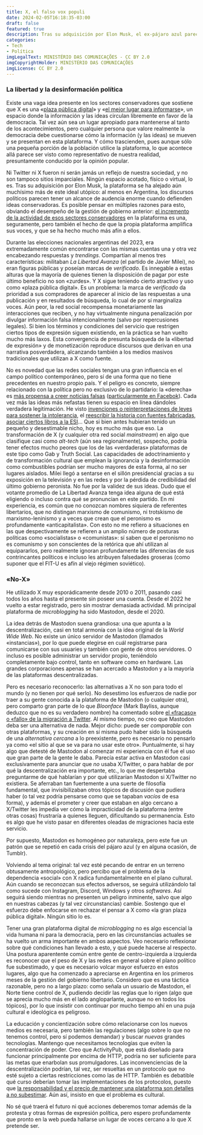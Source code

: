 ```yaml
---
title: X, el falso vox populi
date: 2024-02-05T16:18:35-03:00
draft: false
featured: true
description: Tras su adquisición por Elon Musk, el ex-pájaro azul parece estar tornándose en un alt-tech. Es necesario reconocer qué posibilitó esto, las soluciones propuestas y qué falencias presentan dichas soluciones.
categories:
- Tech
- Política
imgLegalText: MINISTÉRIO DAS COMUNICAÇÕES - CC BY 2.0
imgCopyrightHolder: MINISTÉRIO DAS COMUNICAÇÕES
imgLicense: CC BY 2.0
---
```

### La libertad y la desinformación política
Existe una vaga idea presente en los sectores conservadores que sostiene que X es una «[plaza pública digital](https://twitter.com/elonmusk/status/1518677066325053441)» y «[el mejor lugar para informarse](https://twitter.com/DianaMondino/status/1694389947245957545)», un espacio donde la información y las ideas circulan libremente en favor de la democracia. Tal vez aún sea un lugar apropiado para mantenerse al tanto de los acontecimientos, pero cualquier persona que valore realmente la democracia debe cuestionarse cómo la información (y las ideas) se mueven y se presentan en esta plataforma. Y cómo trascienden, pues aunque sólo una pequeña porción de la población utilice la plataforma, lo que acontece allá parece ser visto como representativo de nuestra realidad, presuntamente conducido por la opinión popular.

Ni Twitter ni X fueron ni serán jamás un reflejo de nuestra sociedad, y no son tampoco sitios imparciales. Ningún espacio acotado, físico o virtual, lo es. Tras su adquisición por Elon Musk, la plataforma se ha alejado aún muchísimo más de este ideal utópico: al menos en Argentina, los discursos políticos parecen tener un alcance de audencia enorme cuando defienden ideas conservadoras. Es posible pensar en múltiples razones para esto, obviando el desempeño de la gestión de gobierno anterior: [el incremento de la actividad de esos sectores conservadores](https://www.theguardian.com/world/2023/jun/03/twitter-conservative-media-elon-musk-ron-desantis) en la plataforma es una, seguramente, pero también el hecho de que la propia plataforma amplifica sus voces, y que se ha hecho mucho más afín a ellos.

Durante las elecciones nacionales argentinas del 2023, era extremadamente común encontrarse con las mismas cuentas una y otra vez encabezando respuestas y _trendings_. Compartían al menos tres características: militaban _La Libertad Avanza_ (el partido de Javier Milei), no eran figuras públicas y poseían marcas de _verificado_. Es innegable a estas alturas que la mayoría de quienes tienen la disposición de pagar por este último beneficio no son «zurdes». Y X sigue teniendo cierto atractivo y uso como «plaza pública digital». Es un problema: la marca de _verificado_ da prioridad a sus compradores de aparecer al inicio de las respuestas a una publicación y en resultados de búsqueda, lo cual de por sí marginaliza voces. Aún peor, la red social recompensa monetariamente las interacciones que reciben, y no hay virtualmente ninguna penalización por divulgar información falsa intencionalmente (salvo por repercusiones legales). Si bien los términos y condiciones del servicio que restrigen ciertos tipos de expresión siguen existiendo, en la práctica se han vuelto mucho más laxos. Esta convergencia de presunta búsqueda de la «libertad de expresión» y de monetización reproduce discursos que derivan en una narrativa posverdadera, alcanzando también a los medios masivos tradicionales que utilizan a X como fuente.

No es novedad que las redes sociales tengan una gran influencia en el campo político contemporáneo, pero sí de una forma que no tiene precedentes en nuestro propio país. Y el peligro es concreto, siempre relacionado con la política pero no exclusivo de lo partidario: la «derecha» es [más propensa a creer noticias falsas](https://www.mdpi.com/2076-0760/11/10/460) ([particularmente en Facebok](https://english.elpais.com/science-tech/2023-07-27/right-wing-bias-a-macro-study-confirms-that-facebook-disinformation-is-consumed-by-conservatives.html)). Cada vez más las ideas más nefastas tienen su espacio en línea dándoles verdadera legitimación. He visto [invenciones o reinterpretaciones de leyes para sostener la intolerancia](https://twitter.com/AbiFranzutti/status/1711122455035584802), el [reescribir la historia con fuentes fabricadas](https://twitter.com/NickyMarquez1/status/1709274106468733060), [asociar ciertos libros a la ESI](https://twitter.com/MileiConduccion/status/1708952187177492959/photo/1)... Que si bien antes hubieran tenido un pequeño y desestimable nicho, hoy es mucho más que eso. La transformación de X (y cualquier otra red social _mainstream_) en algo que clasifique casi como _alt-tech_ (aún sea regionalmente), sospecho, podría tener efectos mucho peores que los de las «verdaderas» plataformas de este tipo como Gab y Truth Social. Las capacidades de adoctrinamiento y de transformación cultural que emplean la ignorancia y la desinformación como combustibles podrían ser mucho mayores de esta forma, al no ser lugares aislados. Milei llegó a sentarse en el sillón presidencial gracias a su exposición en la televisión y en las redes y por la pérdida de credibilidad del último gobierno peronista. No fue por la validez de sus ideas. Dudo que el votante promedio de La Libertad Avanza tenga idea alguna de qué está eligiendo o incluso contra qué se pronuncian en este partido. En mi experiencia, es común que no conozcan nombres siquiera de referentes libertarios, que no distingan marxismo de comunismo, ni trotskismo de marxismo-leninismo y a veces que crean que el peronismo es profundamente «anticapitalista». Con esto no me refiero a situaciones en las que despectivamente se refieren a un amplio número de posturas políticas como «socialistas» o «comunistas»: sí saben que el peronismo no es comunismo y son conscientes de la retórica que ahí utilizan al equipararlos, pero realmente ignoran profundamente las diferencias de sus contrincantes políticos e incluso les atribuyen falsedades groseras (como suponer que el FIT-U es afín al viejo régimen soviético).

### «No-X»

He utilizado X muy esporádicamente desde 2010 o 2011, pasando casi todos los años hasta el presente sin poseer una cuenta. Desde el 2022 he vuelto a estar registrado, pero sin mostrar demasiada actividad. Mi principal plataforma de _microblogging_ ha sido Mastodon, desde el 2020.

La idea detrás de Mastodon suena grandiosa: una que apunta a la descentralización, casi en total armonía con la idea original de la _World Wide Web_. No existe un único servidor de Mastodon (llamados «instancias»), por lo que puede elegirse en cuál registrarse para comunicarse con sus usuaries y también con gente de otros servidores. O incluso es posible administrar un servidor propio, teniéndolo completamente bajo control, tanto en software como en hardware. Las grandes corporaciones apenas se han acercado a Mastodon y a la mayoría de las plataformas descentralizadas.

Pero es necesario reconocerlo: las alternativas a X no son para todo el mundo (y no tienen por qué serlo). No desestimo los esfuerzos de nadie por traer a su gente conocida a la plataforma de Mastodon (o cualquier otra), pero comparto gran parte de lo que _Bloonface_ (Mark Bayliss, aunque deduzco que no es su verdadero nombre) ha comentado sobre [el «fracaso» o «fallo» de la migración a Twitter](https://blog.bloonface.com/2023/06/12/why-did-the-twittermigration-fail/). Al mismo tiempo, no creo que Mastodon deba ser una alternativa de nada. Mejor dicho: puede ser _comparable_ con otras plataformas, y su creación en sí misma pudo haber sido la búsqueda de una _alternativa cercana_ a lo preexistente, pero es necesario no pensarlo ya como «el sitio al que se va para no usar este otro». Puntualmente, si hay algo que detesté de Mastodon al comenzar mi experiencia con él fue el uso que gran parte de la gente le daba. Parecía estar activa en Mastodon casi exclusivamente para anunciar que _no_ usaba X/Twitter, o para hablar de por qué la descentralización era importante, etc., lo que me despertaba preguntarme de qué hablarían y por qué utilizarían Mastodon si X/Twitter no existiera. Se aferraban tan fuertemente a una suerte de filosofía fundamental, que invisibilizaban otros tópicos de discusión que pudiera haber (o tal vez podría pensarse como que se tapaban _vacíos_ de esa forma), y además el prometer y creer que estaban en algo cercano a X/Twitter les impedía ver cómo la impracticidad de la plataforma (entre otras cosas) frustraría a quienes lleguen, dificultando su permanencia. Esto es algo que he visto pasar en diferentes oleadas de migraciones hacia este servicio.

Por supuesto, Mastodon es homogéneo por naturaleza, pero este fue un patrón que se repetió en cada crisis del pájaro azul (y en alguna ocasión, de Tumblr).

Volviendo al tema original: tal vez esté pecando de entrar en un terreno obtusamente antropológico, pero percibo que el problema de la dependencia «social» con X radica fundamentalmente en el plano cultural. Aún cuando se reconozcan sus efectos adversos, se seguirá utilizándolo tal como sucede con Instagram, Discord, Windows y otros _softwares_. Así seguirá siendo mientras no presenten un peligro inminente, salvo que algo en nuestras cabezas (y tal vez circunstancias) cambie. Sostengo que el esfuerzo debe enfocarse en rechazar el pensar a X como «la gran plaza pública digital». Ningún sitio lo es.

Tener una gran plataforma digital de _microblogging_ no es algo escencial la vida humana ni para la democracia, pero en las circunstancias actuales se ha vuelto un arma importante en ambos aspectos. Veo necesario reflexionar sobre qué condiciones han llevado a esto, y qué puede hacerse al respecto. Una postura aparentente común entre gente de centro-izquierda a izquierda es reconocer que el peso de X y las redes en general sobre el plano político fue subestimado, y que es necesario volcar mayor esfuerzo en estos lugares, algo que ha comenzado a apreciarse en Argentina en los primeros meses de la gestión del gobierno libertario. Considero que es una táctica razonable, pero no a largo plazo: como señala un usuario de Mastodon, el Norte tiene control de X, pudiendo decidir las reglas que lo rigen (algo que se aprecia mucho más en el lado angloparlante, aunque no en todos los tópicos), por lo que insistir con continuar por mucho tiempo ahí en una puja cultural e ideológica es peligroso.

La educación y concientización sobre cómo relacionarse con los nuevos medios es necesaria, pero también las regulaciones (algo sobre lo que no tenemos control, pero sí podemos demandar) y buscar _nuevas_ grandes tecnologías. Mantengo que necesitamos tecnologías que eviten la concentración de poder. Creo que ActivityPub, que está diseñado para funcionar principalmente por encima de HTTP, podría no ser suficiente para las metas que enarbolan sus promulgadores. Las inconvenciencias de la descentralización podrían, tal vez, ser resueltas en un protocolo que no esté sujeto a ciertas restricciones como las de HTTP. También es debatible qué curso deberían tomar las implementaciones de los protocolos, puesto que [la responsabilidad y el precio de mantener una plataforma son detalles a no subestimar](https://justingarrison.com/blog/2023-04-24-mastodon-is-doomed/). Aún así, insisto en que el problema es cultural.

No sé qué traerá el futuro ni qué acciones deberemos tomar además de la protesta y otras formas de expresión política, pero espero profundamente que pronto en la web pueda hallarse un lugar de voces cercano a lo que X pretende ser.
